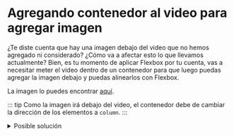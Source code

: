 # Agregando contenedor al video para agregar imagen

¿Te diste cuenta que hay una imagen debajo del video que no hemos agregado ni
considerado? ¿Cómo va a afectar esto lo que llevamos actualmente? Bien, es tu
momento de aplicar Flexbox por tu cuenta, vas a necesitar meter el video dentro
de un contenedor para que luego puedas agregar la imagen debajo y puedas
alinearlos con Flexbox.

La imagen lo puedes encontrar [aquí](https://getmatcha.com/wp-content/themes/getmatcha/img/see_how_it_works.png).

::: tip
Como la imagen irá debajo del video, el contenedor debe de cambiar la dirección
de los elementos a `column`.
:::


<details>
  <summary>Posible solución</summary>

Envuelve el video en un contenedor, agrega la imagen, asigna `display: flex` al
contenedor y cambia la dirección a `column`. Luego alinea los flex items.

```html
<section class="promo">
  <article class="explanatory-video">
    <video><!-- Fuentes del video --></video>
    <img
      src="https://getmatcha.com/wp-content/themes/getmatcha/img/see_how_it_works.png"
      alt="See how it works"
    />
  </article>
  <!-- Contenido publicitario -->
  <!-- ... -->
</section>
```

```css
.explanatory-video {
  display: flex;
  flex-direction: column;
  align-items: center;
}

.explanatory-video img {
  width: 120px;
  margin-top: 10px;
}
```

Resultando algo como:

![Alineamiento de video](./assets/video-alignment.png)

</details>

